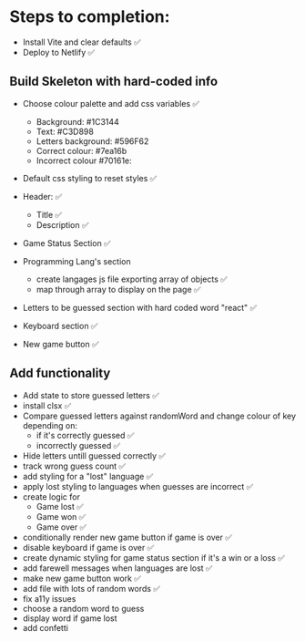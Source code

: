 # Steps to completion:

- Install Vite and clear defaults ✅
- Deploy to Netlify ✅

## Build Skeleton with hard-coded info

- Choose colour palette and add css variables ✅
  - Background: #1C3144
  - Text: #C3D898
  - Letters background: #596F62
  - Correct colour: #7ea16b
  - Incorrect colour #70161e:
- Default css styling to reset styles ✅

- Header: ✅
  - Title ✅
  - Description ✅
- Game Status Section ✅
- Programming Lang's section
  - create langages js file exporting array of objects ✅
  - map through array to display on the page ✅
- Letters to be guessed section with hard coded word "react" ✅
- Keyboard section ✅
- New game button ✅

## Add functionality

- Add state to store guessed letters ✅
- install clsx ✅
- Compare guessed letters against randomWord and change colour of key depending on:
  - if it's correctly guessed ✅
  - incorrectly guessed ✅
- Hide letters untill guessed correctly ✅
- track wrong guess count ✅
- add styling for a "lost" language ✅
- apply lost styling to languages when guesses are incorrect ✅
- create logic for
  - Game lost ✅
  - Game won ✅
  - Game over ✅
- conditionally render new game button if game is over ✅
- disable keyboard if game is over ✅
- create dynamic styling for game status section if it's a win or a loss ✅
- add farewell messages when languages are lost ✅
- make new game button work ✅
- add file with lots of random words ✅
- fix a11y issues
- choose a random word to guess
- display word if game lost
- add confetti
